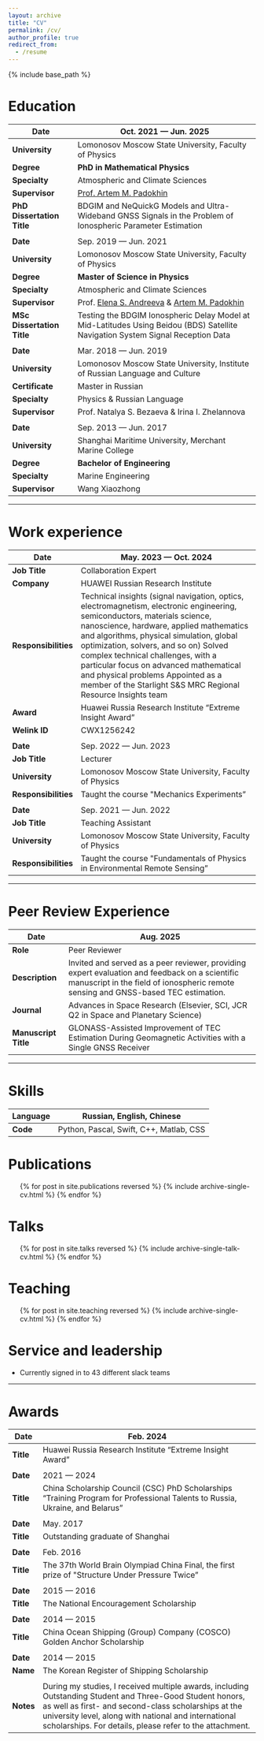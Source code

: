 ```yaml
---
layout: archive
title: "CV"
permalink: /cv/
author_profile: true
redirect_from:
  - /resume
---
```


{% include base_path %}

# Education

| **Date**                   | Oct. 2021 — Jun. 2025                                        |
| -------------------------- | ------------------------------------------------------------ |
| **University**             | Lomonosov Moscow State University, Faculty of Physics        |
| **Degree**                 | **PhD in Mathematical Physics**                              |
| **Specialty**              | Atmospheric and Climate Sciences                             |
| **Supervisor**             | [Prof. Artem M. Padokhin](https://www.scopus.com/authid/detail.uri?authorId=35849111200) |
| **PhD Dissertation Title** | BDGIM and NeQuickG Models and Ultra-Wideband GNSS Signals in the Problem of Ionospheric Parameter Estimation |
|                            |                                                              |
| **Date**                   | Sep. 2019 — Jun. 2021                                        |
| **University**             | Lomonosov Moscow State University, Faculty of Physics        |
| **Degree**                 | **Master of Science in Physics**                             |
| **Specialty**              | Atmospheric and Climate Sciences                             |
| **Supervisor**             | Prof. [Elena S. Andreeva](https://www.scopus.com/authid/detail.uri?authorId=7102485383) & [Artem M. Padokhin](https://www.scopus.com/authid/detail.uri?authorId=35849111200) |
| **MSc Dissertation Title** | Testing the BDGIM Ionospheric Delay Model at Mid-Latitudes Using Beidou (BDS) Satellite Navigation System Signal Reception Data |
|                            |                                                              |
| **Date**                   | Mar. 2018 — Jun. 2019                                        |
| **University**             | Lomonosov Moscow State University,   Institute of Russian Language and Culture |
| **Certificate**            | Master in Russian                                            |
| **Specialty**              | Physics & Russian Language                                   |
| **Supervisor**             | Prof. Natalya S. Bezaeva & Irina I. Zhelannova               |
|                            |                                                              |
| **Date**                   | Sep. 2013 — Jun. 2017                                        |
| **University**             | Shanghai Maritime University, Merchant Marine College        |
| **Degree**                 | **Bachelor of Engineering**                                  |
| **Specialty**              | Marine Engineering                                           |
| **Supervisor**             | Wang Xiaozhong                                               |

---
# Work experience
| **Date**             | May. 2023 — Oct. 2024                                        |
| -------------------- | ------------------------------------------------------------ |
| **Job Title**        | Collaboration Expert                                         |
| **Company**          | HUAWEI Russian Research Institute                            |
| **Responsibilities** | Technical insights (signal navigation, optics, electromagnetism, electronic engineering, semiconductors, materials science, nanoscience, hardware, applied mathematics and algorithms, physical simulation, global optimization, solvers, and so on) Solved complex technical challenges, with a particular focus on advanced mathematical and physical problems Appointed as a member of the Starlight S&S MRC Regional Resource Insights team |
| **Award**            | Huawei Russia Research Institute “Extreme Insight Award”     |
| **Welink ID**        | CWX1256242                                                   |
|                      |                                                              |
| **Date**             | Sep. 2022 — Jun. 2023                                        |
| **Job Title**        | Lecturer                                                     |
| **University**       | Lomonosov Moscow State University, Faculty of Physics        |
| **Responsibilities** | Taught the course "Mechanics Experiments”                    |
|                      |                                                              |
| **Date**             | Sep. 2021 — Jun. 2022                                        |
| **Job Title**        | Teaching Assistant                                           |
| **University**       | Lomonosov Moscow State University, Faculty of Physics        |
| **Responsibilities** | Taught the course "Fundamentals of Physics in Environmental Remote Sensing” |

---

# Peer Review Experience

| **Date**             | Aug. 2025                                                    |
| -------------------- | ------------------------------------------------------------ |
| **Role**             | Peer Reviewer                                                |
| **Description**      | Invited and served as a peer reviewer, providing expert evaluation and feedback on a scientific manuscript in the field of ionospheric remote sensing and GNSS-based TEC estimation. |
| **Journal**          | Advances in Space Research (Elsevier, SCI, JCR Q2 in Space and Planetary Science) |
| **Manuscript Title** | GLONASS-Assisted Improvement of TEC Estimation During Geomagnetic Activities with a Single GNSS Receiver |

---

# Skills

| **Language** | Russian, English, Chinese               |
| ------------ | --------------------------------------- |
| **Code**     | Python, Pascal, Swift, C++, Matlab, CSS |

# Publications

  <ul>{% for post in site.publications reversed %}
    {% include archive-single-cv.html %}
  {% endfor %}</ul>

# Talks

  <ul>{% for post in site.talks reversed %}
    {% include archive-single-talk-cv.html  %}
  {% endfor %}</ul>

# Teaching

  <ul>{% for post in site.teaching reversed %}
    {% include archive-single-cv.html %}
  {% endfor %}</ul>

# Service and leadership

* Currently signed in to 43 different slack teams



---

# Awards

| **Date**  | Feb. 2024                                                    |
| --------- | ------------------------------------------------------------ |
| **Title** | Huawei Russia Research Institute “Extreme Insight Award”     |
|           |                                                              |
| **Date**  | 2021 — 2024                                                  |
| **Title** | China Scholarship Council (CSC) PhD Scholarships “Training Program for Professional Talents to Russia, Ukraine, and Belarus” |
|           |                                                              |
| **Date**  | May. 2017                                                    |
| **Title** | Outstanding graduate of Shanghai                             |
|           |                                                              |
| **Date**  | Feb. 2016                                                    |
| **Title** | The 37th World Brain Olympiad China Final, the first prize of "Structure Under Pressure Twice” |
|           |                                                              |
| **Date**  | 2015 — 2016                                                  |
| **Title** | The National Encouragement Scholarship                       |
|           |                                                              |
| **Date**  | 2014 — 2015                                                  |
| **Title** | China Ocean Shipping (Group) Company (COSCO) Golden Anchor Scholarship |
|           |                                                              |
| **Date**  | 2014 — 2015                                                  |
| **Name**  | The Korean Register of Shipping Scholarship                  |
|           |                                                              |
| **Notes** | During my studies, I received multiple awards, including Outstanding Student and Three-Good Student honors, as well as first- and second-class scholarships at the university level, along with national and international scholarships. For details, please refer to the attachment. |
